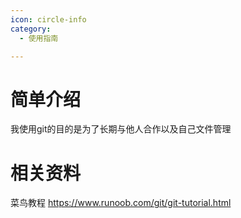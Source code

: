 ```yaml
---
icon: circle-info
category:
  - 使用指南

---
```


# 简单介绍

我使用git的目的是为了长期与他人合作以及自己文件管理

# 相关资料
 菜鸟教程 https://www.runoob.com/git/git-tutorial.html